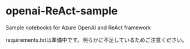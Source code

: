 # openai-ReAct-sample
Sample notebooks for Azure OpenAI and ReAct framework

requirements.txtは準備中です。明らかに不足しているためご注意ください。

